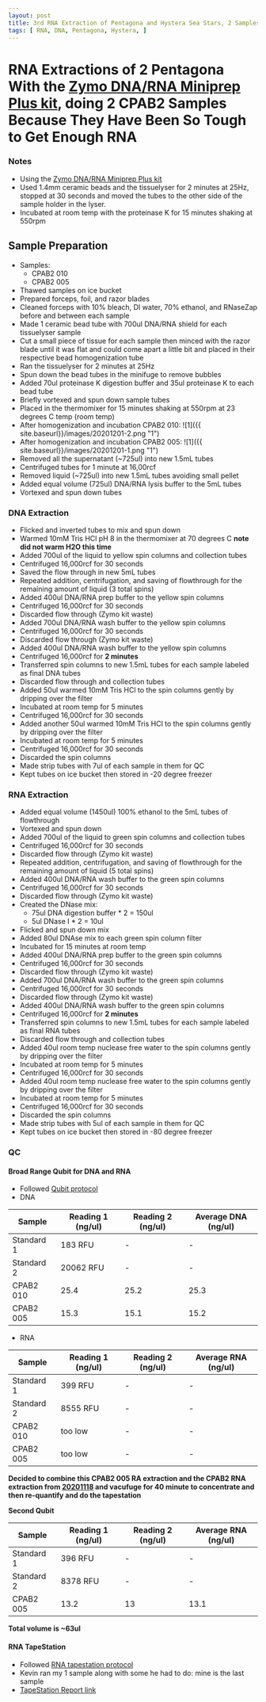 ```yaml
---
layout: post
title: 3rd RNA Extraction of Pentagona and Hystera Sea Stars, 2 Samples
tags: [ RNA, DNA, Pentagona, Hystera, ]
---
```


# RNA Extractions of 2 Pentagona With the [Zymo DNA/RNA Miniprep Plus kit](https://www.zymoresearch.com/collections/quick-dna-rna-kits/products/quick-dna-rna-miniprep-plus-kit), doing 2 CPAB2 Samples Because They Have Been So Tough to Get Enough RNA

### Notes

- Using the [Zymo DNA/RNA Miniprep Plus kit](https://www.zymoresearch.com/collections/quick-dna-rna-kits/products/quick-dna-rna-miniprep-plus-kit)
- Used 1.4mm ceramic beads and the tissuelyser for 2 minutes at 25Hz, stopped at 30 seconds and moved the tubes to the other side of the sample holder in the lyser.
- Incubated at room temp with the proteinase K for 15 minutes shaking at 550rpm

## Sample Preparation

- Samples:
  - CPAB2 010
  - CPAB2 005
- Thawed samples on ice bucket
- Prepared forceps, foil, and razor blades
- Cleaned forceps with 10% bleach, DI water, 70% ethanol, and RNaseZap before and between each sample
- Made 1 ceramic bead tube with 700ul DNA/RNA shield for each tissuelyser sample
- Cut a small piece of tissue for each sample then minced with the razor blade until it was flat and could come apart a little bit and placed in their respective bead homogenization tube
- Ran the tissuelyser for 2 minutes at 25Hz
- Spun down the bead tubes in the minifuge to remove bubbles
- Added 70ul proteinase K digestion buffer and 35ul proteinase K to each bead tube
- Briefly vortexed and spun down sample tubes
- Placed in the thermomixer for 15 minutes shaking at 550rpm at 23 degrees C temp (room temp)
- After homogenization and incubation CPAB2 010:
![1]({{ site.baseurl}}/images/20201201-2.png "1")
- After homogenization and incubation CPAB2 005:
![1]({{ site.baseurl}}/images/20201201-1.png "1")
- Removed all the supernatant (~725ul) into new 1.5mL tubes
- Centrifuged tubes for 1 minute at 16,00rcf
- Removed liquid (~725ul) into new 1.5mL tubes avoiding small pellet
- Added equal volume (725ul) DNA/RNA lysis buffer to the 5mL tubes
- Vortexed and spun down tubes

### DNA Extraction

- Flicked and inverted tubes to mix and spun down
- Warmed 10mM Tris HCl pH 8 in the thermomixer at 70 degrees C **note did not warm H2O this time**
- Added 700ul of the liquid to yellow spin columns and collection tubes
- Centrifuged 16,000rcf for 30 seconds
- Saved the flow through in new 5mL tubes
- Repeated addition, centrifugation, and saving of flowthrough for the remaining amount of liquid (3 total spins)
- Added 400ul DNA/RNA prep buffer to the yellow spin columns
- Centrifuged 16,000rcf for 30 seconds
- Discarded flow through (Zymo kit waste)
- Added 700ul DNA/RNA wash buffer to the yellow spin columns
- Centrifuged 16,000rcf for 30 seconds
- Discarded flow through (Zymo kit waste)
- Added 400ul DNA/RNA wash buffer to the yellow spin columns
- Centrifuged 16,000rcf for **2 minutes**
- Transferred spin columns to new 1.5mL tubes for each sample labeled as final DNA tubes
- Discarded flow through and collection tubes
- Added 50ul warmed 10mM Tris HCl to the spin columns gently by dripping over the filter
- Incubated at room temp for 5 minutes
- Centrifuged 16,000rcf for 30 seconds
- Added another 50ul warmed 10mM Tris HCl to the spin columns gently by dripping over the filter
- Incubated at room temp for 5 minutes
- Centrifuged 16,000rcf for 30 seconds
- Discarded the spin columns
- Made strip tubes with 7ul of each sample in them for QC
- Kept tubes on ice bucket then stored in -20 degree freezer

### RNA Extraction

- Added equal volume (1450ul) 100% ethanol to the 5mL tubes of flowthrough
- Vortexed and spun down
- Added 700ul of the liquid to green spin columns and collection tubes
- Centrifuged 16,000rcf for 30 seconds
- Discarded flow through (Zymo kit waste)
- Repeated addition, centrifugation, and saving of flowthrough for the remaining amount of liquid (5 total spins)
-  Added 400ul DNA/RNA wash buffer to the green spin columns
- Centrifuged 16,000rcf for 30 seconds
- Discarded flow through (Zymo kit waste)
- Created the DNase mix:
  - 75ul DNA digestion buffer * 2 = 150ul
  - 5ul DNase I * 2 = 10ul
- Flicked and spun down mix
- Added 80ul DNAse mix to each green spin column filter
- Incubated for 15 minutes at room temp
- Added 400ul DNA/RNA prep buffer to the green spin columns
- Centrifuged 16,000rcf for 30 seconds
- Discarded flow through (Zymo kit waste)
- Added 700ul DNA/RNA wash buffer to the green spin columns
- Centrifuged 16,000rcf for 30 seconds
- Discarded flow through (Zymo kit waste)
- Added 400ul DNA/RNA wash buffer to the green spin columns
- Centrifuged 16,000rcf for **2 minutes**
- Transferred spin columns to new 1.5mL tubes for each sample labeled as final RNA tubes
- Discarded flow through and collection tubes
- Added 40ul room temp nuclease free water to the spin columns gently by dripping over the filter
- Incubated at room temp for 5 minutes
- Centrifuged 16,000rcf for 30 seconds
- Added 40ul room temp nuclease free water to the spin columns gently by dripping over the filter
- Incubated at room temp for 5 minutes
- Centrifuged 16,000rcf for 30 seconds
- Discarded the spin columns
- Made strip tubes with 5ul of each sample in them for QC
- Kept tubes on ice bucket then stored in -80 degree freezer

### QC

#### Broad Range Qubit for DNA and RNA

- Followed [Qubit protocol](https://github.com/meschedl/PPP-Lab-Resources/blob/master/Protocols/Qubit-Assay-Protocol.md)
- DNA

|Sample|Reading 1 (ng/ul)|Reading 2 (ng/ul)|Average DNA (ng/ul)|
|---|---|---|---|
|Standard 1|183 RFU|-|-|
|Standard 2|20062 RFU|-|-|
|CPAB2 010|25.4|25.2|25.3|
|CPAB2 005|15.3|15.1|15.2|

- RNA

|Sample|Reading 1 (ng/ul)|Reading 2 (ng/ul)|Average RNA (ng/ul)|
|---|---|---|---|
|Standard 1|399 RFU|-|-|
|Standard 2|8555 RFU|-|-|
|CPAB2 010|too low|-|-|
|CPAB2 005|too low|-|-|


**Decided to combine this CPAB2 005 RA extraction and the CPAB2 RNA extraction from [20201118](https://meschedl.github.io/MES_Puritz_Lab_Notebook/2020-11-18/seastar-rna-1) and vacufuge for 40 minute to concentrate and then re-quantify and do the tapestation**

**Second Qubit**

|Sample|Reading 1 (ng/ul)|Reading 2 (ng/ul)|Average RNA (ng/ul)|
|---|---|---|---|
|Standard 1|396 RFU|-|-|
|Standard 2|8378 RFU|-|-|
|CPAB2 005|13.2|13|13.1|

**Total volume is ~63ul**

#### RNA TapeStation

- Followed [RNA tapestation protocol](https://meschedl.github.io/MESPutnam_Open_Lab_Notebook/RNA-TapeStation-Protocol/)
- Kevin ran my 1 sample along with some he had to do: mine is the last sample
- [TapeStation Report link](https://github.com/meschedl/MES_Puritz_Lab_Notebook/blob/master/tapetstations/2020-12-02%20-%2012.04.57.pdf)

